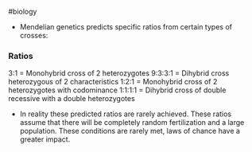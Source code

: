 #biology
- Mendelian genetics predicts specific ratios from certain types of crosses:

### Ratios
3:1 = Monohybrid cross of 2 heterozygotes
9:3:3:1 = Dihybrid cross heterozygous of 2 characteristics
1:2:1 = Monohybrid cross of 2 heterozygotes with codominance
1:1:1:1 = Dihybrid cross of double recessive with a double heterozygotes

- In reality these predicted ratios are rarely achieved. These ratios assume that there will be completely random fertilization and a large population. These conditions are rarely met, laws of chance have a greater impact.
